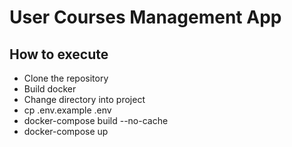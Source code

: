 # User Courses Management App

## How to execute

- Clone the repository
- Build docker
- Change directory into project
- cp .env.example .env
- docker-compose build --no-cache
- docker-compose up